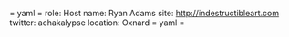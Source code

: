 = yaml =
role: Host
name: Ryan Adams
site: http://indestructibleart.com
twitter: achakalypse
location: Oxnard
= yaml =
